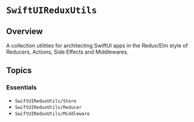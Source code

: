 # ``SwiftUIReduxUtils``


## Overview

A collection utilities for architecting SwiftUI apps in the Redux/Elm style of Reducers, Actions, Side Effects and Middlewares.

## Topics

### Essentials

- ``SwiftUIReduxUtils/Store``
- ``SwiftUIReduxUtils/Reducer``
- ``SwiftUIReduxUtils/Middleware``
